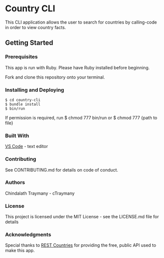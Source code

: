 # Country CLI

This CLI application allows the user to search for countries by calling-code in order to view country facts.


## Getting Started
### Prerequisites
This app is run with Ruby. Please have Ruby installed before beginning.

Fork and clone this repository onto your terminal.

### Installing and Deploying
    $ cd country-cli
    $ bundle install
    $ bin/run

If permission is required, run
    $ chmod 777 bin/run
or
    $ chmod 777 {path to file}

### Built With
[VS Code](https://code.visualstudio.com/) - text editor

### Contributing
See CONTRIBUTING.md for details on code of conduct.

### Authors
Chindalath Traymany -  cTraymany

### License
This project is licensed under the MIT License - see the LICENSE.md file for details

### Acknowledgments
Special thanks to [REST Countries](https://restcountries.eu/#api-endpoints-all) for providing the free, public API used to make this app.